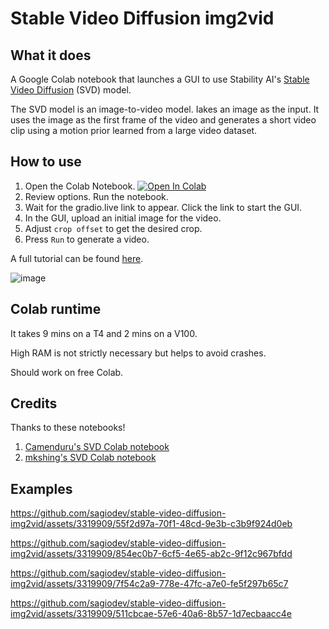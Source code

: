 # Stable Video Diffusion img2vid
## What it does
A Google Colab notebook that launches a GUI to use Stability AI's [Stable Video Diffusion](https://github.com/Stability-AI/generative-models) (SVD) model.

The SVD model is an image-to-video model. Iakes an image as the input. It uses the image as the first frame of the video and generates a short video clip using a motion prior learned from a large video dataset.

## How to use
1. Open the Colab Notebook. [![Open In Colab](https://colab.research.google.com/assets/colab-badge.svg)](https://colab.research.google.com/github/sagiodev/stable-diffusion-img2vid/blob/main/stable_video_diffusion_img2vid.ipynb)
2. Review options. Run the notebook.
3. Wait for the gradio.live link to appear. Click the link to start the GUI.
4. In the GUI, upload an initial image for the video.
5. Adjust `crop offset` to get the desired crop.
6. Press `Run` to generate a video.

A full tutorial can be found [here](https://stable-diffusion-art.com/stable-video-diffusion-img2vid/).

![image](https://github.com/sagiodev/stable-video-diffusion-img2vid/assets/3319909/74d02aca-1bad-4d2d-93ca-cf521a38ee99)

## Colab runtime
It takes 9 mins on a T4 and 2 mins on a V100.

High RAM is not strictly necessary but helps to avoid crashes.

Should work on free Colab.

## Credits
Thanks to these notebooks!

1. [Camenduru's SVD Colab notebook](https://github.com/camenduru/stable-video-diffusion-colab/)
2. [mkshing's SVD Colab notebook](https://colab.research.google.com/github/mkshing/notebooks/blob/main/stable_video_diffusion_img2vid.ipynb) 

## Examples


https://github.com/sagiodev/stable-video-diffusion-img2vid/assets/3319909/55f2d97a-70f1-48cd-9e3b-c3b9f924d0eb

https://github.com/sagiodev/stable-video-diffusion-img2vid/assets/3319909/854ec0b7-6cf5-4e65-ab2c-9f12c967bfdd

https://github.com/sagiodev/stable-video-diffusion-img2vid/assets/3319909/7f54c2a9-778e-47fc-a7e0-fe5f297b65c7

https://github.com/sagiodev/stable-video-diffusion-img2vid/assets/3319909/511cbcae-57e6-40a6-8b57-1d7ecbaacc4e

